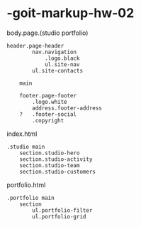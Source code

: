 # -goit-markup-hw-02

body.page.(studio portfolio)

    header.page-header
            nav.navigation
                .logo.black
                ul.site-nav
            ul.site-contacts

        main

        footer.page-footer
            .logo.white
            address.footer-address
        ?   .footer-social
            .copyright

index.html

    .studio main
        section.studio-hero
        section.studio-activity
        section.studio-team
        section.studio-customers

portfolio.html

    .portfolio main
        section
            ul.portfolio-filter
            ul.portfolio-grid
